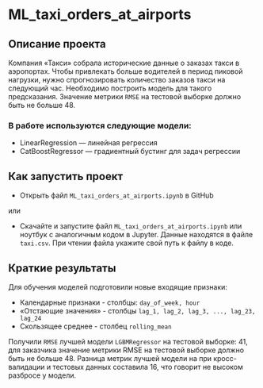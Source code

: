 # ML_taxi_orders_at_airports

## Описание проекта

Компания «Такси» собрала исторические данные о заказах такси в аэропортах. Чтобы привлекать больше водителей в период пиковой нагрузки, нужно спрогнозировать количество заказов такси на следующий час. Необходимо построить модель для такого предсказания.
Значение метрики `RMSE` на тестовой выборке должно быть не больше 48.

### В работе используются следующие модели:

- LinearRegression — линейная регрессия
- CatBoostRegressor — градиентный бустинг для задач регрессии

## Как запустить проект

- Открыть файл `ML_taxi_orders_at_airports.ipynb` в GitHub
  
или
- Скачайте и запустите файл `ML_taxi_orders_at_airports.ipynb` или ноутбук с аналогичным кодом в Jupyter. Данные находятся в файле `taxi.csv`. При чтении файла укажите свой путь к файлу в коде. 


## Краткие результаты

Для обучения моделей подготовили новые входящие признаки:

- Календарные признаки - столбцы: `day_of_week, hour`
- «Отстающие значения» - столбцы `lag_1, lag_2, lag_3, ..., lag_23, lag_24`
- Скользящее среднее - столбец `rolling_mean`

Получили `RMSE` лучшей модели `LGBMRegressor` на тестовой выборке: 41, для заказчика значение метрики RMSE на тестовой выборке должно быть не больше 48. Разница метрик лучшей модели на при кросс-валидации и тестовых данных составила 16, что говорит не высоком разбросе у модели.
